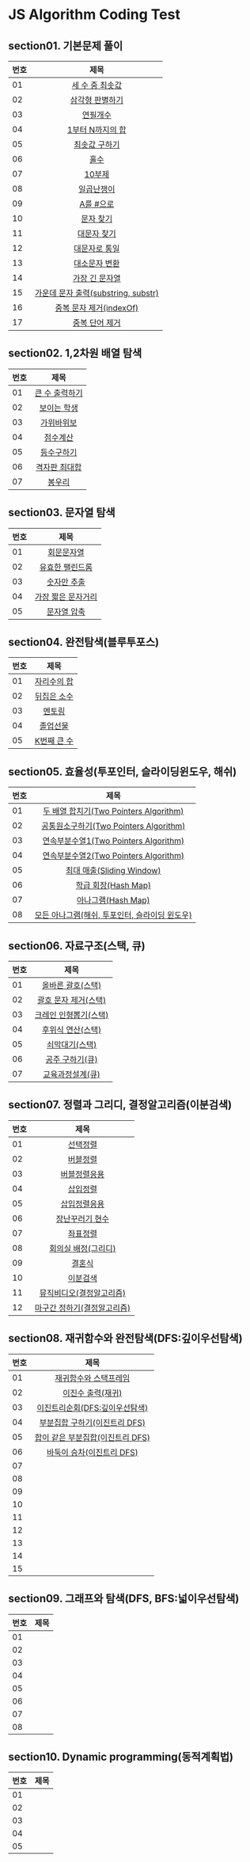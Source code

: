 # JS Algorithm Coding Test

## section01. 기본문제 풀이
| 번호 | 제목 |   
| ------------- |:-------------:|  
| 01 | [세 수 중 최솟값](section01/01.js) | |  
| 02 | [삼각형 판별하기](section01/02.js) | |  
| 03 | [연필개수](section01/03.js) | |  
| 04 | [1부터 N까지의 합](section01/04.js) | |  
| 05 | [최솟값 구하기](section01/05.js) | |  
| 06 | [홀수](section01/06.js) | |  
| 07 | [10부제](section01/07.js) | |  
| 08 | [일곱난쟁이](section01/08.js) | |  
| 09 | [A를 #으로](section01/09.js) | |  
| 10 | [문자 찾기](section01/10.js) | |  
| 11 | [대문자 찾기](section01/11.js) | |  
| 12 | [대문자로 통일](section01/12.js) | |  
| 13 | [대소문자 변환](section01/13.js) | |  
| 14 | [가장 긴 문자열](section01/14.js) | |  
| 15 | [가운데 문자 출력(substring, substr)](section01/15.js) | |  
| 16 | [중복 문자 제거(indexOf)](section01/16.js) | |  
| 17 | [중복 단어 제거](section01/17.js) | |  

## section02. 1,2차원 배열 탐색
| 번호 | 제목 |   
| ------------- |:-------------:|  
| 01 | [큰 수 출력하기](section02/01.js) | |  
| 02 | [보이는 학생](section02/02.js) | |  
| 03 | [가위바위보](section02/03.js) | |  
| 04 | [점수계산](section02/04.js) | |  
| 05 | [등수구하기](section02/05.js) | |  
| 06 | [격자판 최대합](section02/06.js) | |  
| 07 | [봉우리](section02/07.js) | |  

## section03. 문자열 탐색
| 번호 | 제목 |   
| ------------- |:-------------:|  
| 01 | [회문문자열](section03/01.js) | |  
| 02 | [유효한 팰린드롬](section03/02.js) | |  
| 03 | [숫자만 추출](section03/03.js) | |  
| 04 | [가장 짧은 문자거리](section03/04.js) | |  
| 05 | [문자열 압축](section03/05.js) | |  

## section04. 완전탐색(블루투포스)
| 번호 | 제목 |   
| ------------- |:-------------:|  
| 01 | [자리수의 합](section04/01.js) | |  
| 02 | [뒤집은 소수](section04/02.js) | |  
| 03 | [멘토링](section04/03.js) | |  
| 04 | [졸업선물](section04/04.js) | |  
| 05 | [K번째 큰 수](section04/05.js) | |  

## section05. 효율성(투포인터, 슬라이딩윈도우, 해쉬)
| 번호 | 제목 |   
| ------------- |:-------------:|  
| 01 | [두 배열 합치기(Two Pointers Algorithm)](section05/01.js) | |  
| 02 | [공통원소구하기(Two Pointers Algorithm)](section05/02.js) | |  
| 03 | [연속부분수열1(Two Pointers Algorithm)](section05/03.js) | |  
| 04 | [연속부분수열2(Two Pointers Algorithm)](section05/04.js) | |  
| 05 | [최대 매출(Sliding Window)](section05/05.js) | |  
| 06 | [학급 회장(Hash Map)](section05/06.js) | |  
| 07 | [아나그램(Hash Map)](section05/07.js) | |  
| 08 | [모든 아나그램(해쉬, 투포인터, 슬라이딩 윈도우)](section05/08.js) | |  

## section06. 자료구조(스택, 큐)
| 번호 | 제목 |   
| ------------- |:-------------:|  
| 01 | [올바른 괄호(스택)](section06/01.js) | |  
| 02 | [괄호 문자 제거(스택)](section06/02.js) | |  
| 03 | [크레인 인형뽑기(스택)](section06/03.js) | |  
| 04 | [후위식 연산(스택)](section06/04.js) | |  
| 05 | [쇠막대기(스택)](section06/05.js) | |  
| 06 | [공주 구하기(큐)](section06/06.js) | |  
| 07 | [교육과정설계(큐)](section06/07.js) | |  

## section07. 정렬과 그리디, 결정알고리즘(이분검색)
| 번호 | 제목 |   
| ------------- |:-------------:|  
| 01 | [선택정렬](section07/01.js) | |  
| 02 | [버블정렬](section07/02.js) | |  
| 03 | [버블정렬응용](section07/03.js) | |  
| 04 | [삽입정렬](section07/04.js) | |  
| 05 | [삽입정렬응용](section07/05.js) | |  
| 06 | [장난꾸러기 현수](section07/06.js) | |  
| 07 | [좌표정렬](section07/07.js) | |  
| 08 | [회의실 배정(그리디)](section07/08.js) | |  
| 09 | [결혼식](section07/09.js) | |  
| 10 | [이분검색](section07/10.js) | |  
| 11 | [뮤직비디오(결정알고리즘)](section07/11.js) | |  
| 12 | [마구간 정하기(결정알고리즘)](section07/12.js) | |  

## section08. 재귀함수와 완전탐색(DFS:깊이우선탐색)
| 번호 | 제목 |   
| ------------- |:-------------:|  
| 01 | [재귀함수와 스택프레임](section08/01.js) | |  
| 02 | [이진수 출력(재귀)](section08/02.js) | |  
| 03 | [이진트리순회(DFS:깊이우선탐색)](section08/03.js) | |  
| 04 | [부분집합 구하기(이진트리 DFS)](section08/04.js) | |  
| 05 | [합이 같은 부분집합(이진트리 DFS)](section08/05.js) | |  
| 06 | [바둑이 승차(이진트리 DFS)](section08/06.js) | |  
| 07 | [](section08/07.js) | |  
| 08 | [](section08/08.js) | |  
| 09 | [](section08/09.js) | |  
| 10 | [](section08/10.js) | |  
| 11 | [](section08/11.js) | |  
| 12 | [](section08/12.js) | |  
| 13 | [](section08/13.js) | |  
| 14 | [](section08/14.js) | |  
| 15 | [](section08/15.js) | |  

## section09. 그래프와 탐색(DFS, BFS:넓이우선탐색)
| 번호 | 제목 |   
| ------------- |:-------------:|  
| 01 | [](section09/01.js) | |  
| 02 | [](section09/02.js) | |  
| 03 | [](section09/03.js) | |  
| 04 | [](section09/04.js) | |  
| 05 | [](section09/05.js) | |  
| 06 | [](section09/06.js) | |  
| 07 | [](section09/07.js) | |  
| 08 | [](section09/08.js) | |  

## section10. Dynamic programming(동적계획법)
| 번호 | 제목 |   
| ------------- |:-------------:|  
| 01 | [](section10/01.js) | |  
| 02 | [](section10/02.js) | |  
| 03 | [](section10/03.js) | |  
| 04 | [](section10/04.js) | |  
| 05 | [](section10/05.js) | |  